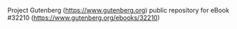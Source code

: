 Project Gutenberg (https://www.gutenberg.org) public repository for eBook #32210 (https://www.gutenberg.org/ebooks/32210)
